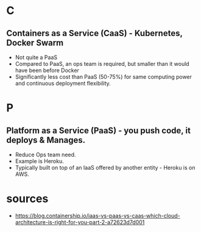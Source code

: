 # C

## Containers as a Service (CaaS) - Kubernetes, Docker Swarm
- Not quite a PaaS
- Compared to PaaS, an ops team is required, but smaller than it would have been before Docker
- Significantly less cost than PaaS (50-75%) for same computing power and continuous deployment flexibility.

# P

## Platform as a Service (PaaS) - you push code, it deploys & Manages.
- Reduce Ops team need.
- Example is Heroku.
- Typically built on top of an IaaS offered by another entity - Heroku is on AWS.


# sources
- https://blog.containership.io/iaas-vs-paas-vs-caas-which-cloud-architecture-is-right-for-you-part-2-a72623d7d001